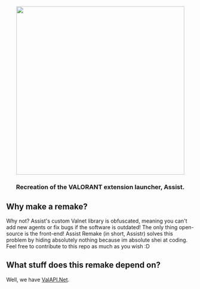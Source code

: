 <h1 align="center">
  <img src="https://github.com/user-attachments/assets/65ee1519-b368-4149-9319-5f8b4847c3ed" width='450'>
  <br>
</h1>
<h3 align="center">Recreation of the VALORANT extension launcher, Assist.</h3>

## Why make a remake?
Why not? Assist's custom Valnet library is obfuscated, meaning you can't add new agents or fix bugs if the software is outdated! The only thing open-source is the front-end!
Assist Remake (in short, Assistr) solves this problem by hiding absolutely nothing because im absolute shei at coding. Feel free to contribute to this repo as much as you wish :D
## What stuff does this remake depend on?
Well, we have [ValAPI.Net](https://github.com/brianbaldner/ValAPI.Net).
